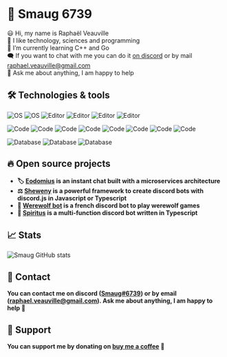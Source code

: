 # 👋 Smaug 6739

😃 Hi, my name is Raphaël Veauville  
👀 I like technology, sciences and programming  
📗 I’m currently learning C++ and Go  
🗨️ If you want to chat with me you can do it [on discord](https://discord.com/users/611468402263064577) or by mail [raphael.veauville@gmail.com](mailto:raphael.veauville@gmail.com)  
🎈 Ask me about anything, I am happy to help

## 🛠 Technologies & tools

![OS](https://img.shields.io/badge/OS-Windows-informational?style=flat&logo=OS&logoColor=white&color=2bbc8a)
![OS](https://img.shields.io/badge/OS-Linux-informational?style=flat&logo=OS&logoColor=white&color=2bbc8a)
![Editor](https://img.shields.io/badge/Editor-VSCode-informational?style=flat&logo=Editor&logoColor=white&color=2bbc8a)
![Editor](https://img.shields.io/badge/Editor-Visual%20Studio-informational?style=flat&logo=Editor&logoColor=white&color=2bbc8a)
![Editor](https://img.shields.io/badge/Editor-Inteliji%20IDEA-informational?style=flat&logo=Editor&logoColor=white&color=2bbc8a)
![Editor](https://img.shields.io/badge/Editor-GoLand%20IDEA-informational?style=flat&logo=Editor&logoColor=white&color=2bbc8a)

![Code](https://img.shields.io/badge/Code-Javascript-informational?style=flat&logo=Code&logoColor=white&color=2bbc8a)
![Code](https://img.shields.io/badge/Code-Typescript-informational?style=flat&logo=Code&logoColor=white&color=2bbc8a)
![Code](https://img.shields.io/badge/Code-Nodejs-informational?style=flat&logo=Code&logoColor=white&color=2bbc8a)
![Code](https://img.shields.io/badge/Code-C++-informational?style=flat&logo=Code&logoColor=white&color=2bbc8a) 
![Code](https://img.shields.io/badge/Code-Go-informational?style=flat&logo=Code&logoColor=white&color=2bbc8a) 
![Code](https://img.shields.io/badge/Code-HTML-informational?style=flat&logo=Code&logoColor=white&color=2bbc8a)
![Code](https://img.shields.io/badge/Code-CSS-informational?style=flat&logo=Code&logoColor=white&color=2bbc8a)
![Code](https://img.shields.io/badge/Code-Vue.js-informational?style=flat&logo=Code&logoColor=white&color=2bbc8a)

![Database](https://img.shields.io/badge/Database-MySQL-informational?style=flat&logo=Databases&logoColor=white&color=2bbc8a)
![Database](https://img.shields.io/badge/Database-PostgreSQL-informational?style=flat&logo=Database&logoColor=white&color=2bbc8a)
![Database](https://img.shields.io/badge/Database-MongoDB-informational?style=flat&logo=Database&logoColor=white&color=2bbc8a)

## 🔥 Open source projects

- **🏷️ [Eodomius](https://github.com/Eodomius) is an instant chat built with a microservices architecture**
- **⚖️ [Sheweny](https://github.com/Sheweny/framework) is a powerful framework to create discord bots with discord.js in Javascript or Typescript**
- **🐺 [Werewolf bot](https://github.com/Smaug6739/Werewolf-bot) is a french discord bot to play werewolf games**
- **🧲 [Spiritus](https://github.com/Smaug6739/Spiritus) is a multi-function discord bot written in Typescript**


## 📈 Stats

![Smaug GitHub stats](https://github-readme-stats.vercel.app/api?username=Smaug6739&show_icons=true&theme=radical)

## 🔗 Contact

**You can contact me on discord ([Smaug#6739](https://discord.com/users/611468402263064577)) or by email ([raphael.veauville@gmail.com](mailto:raphael.veauville@gmail.com)). Ask me about anything, I am happy to help 🤗**

## 🥰 Support

**You can support me by donating on [buy me a coffee](https://www.buymeacoffee.com/smaug6739) 💖**
